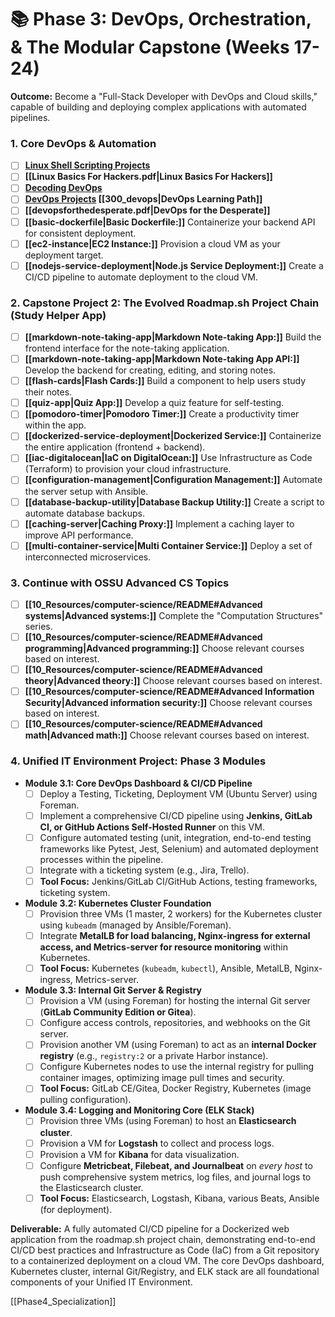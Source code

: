 # 📚 Phase 3: DevOps, Orchestration, & The Modular Capstone (Weeks 17-24)

**Outcome:** Become a "Full-Stack Developer with DevOps and Cloud skills," capable of building and deploying complex applications with automated pipelines.

### 1. Core DevOps & Automation

* [ ] **[Linux Shell Scripting Projects](https://www.udemy.com/course/linux-shell-scripting-projects/)**
* [ ] **[[Linux Basics For Hackers.pdf|Linux Basics For Hackers]]**
* [ ] **[Decoding DevOps](https://www.udemy.com/course/decodingdevops/)**
* [ ] **[DevOps Projects](https://www.udemy.com/course/devopsprojects/) [[300_devops|DevOps Learning Path]]**
* [ ] **[[devopsforthedesperate.pdf|DevOps for the Desperate]]**
* [ ] **[[basic-dockerfile|Basic Dockerfile:]]** Containerize your backend API for consistent deployment.
* [ ] **[[ec2-instance|EC2 Instance:]]** Provision a cloud VM as your deployment target.
* [ ] **[[nodejs-service-deployment|Node.js Service Deployment:]]** Create a CI/CD pipeline to automate deployment to the cloud VM.

### 2. Capstone Project 2: The Evolved Roadmap.sh Project Chain (Study Helper App)

* [ ] **[[markdown-note-taking-app|Markdown Note-taking App:]]** Build the frontend interface for the note-taking application.
* [ ] **[[markdown-note-taking-app|Markdown Note-taking App API:]]** Develop the backend for creating, editing, and storing notes.
* [ ] **[[flash-cards|Flash Cards:]]** Build a component to help users study their notes.
* [ ] **[[quiz-app|Quiz App:]]** Develop a quiz feature for self-testing.
* [ ] **[[pomodoro-timer|Pomodoro Timer:]]** Create a productivity timer within the app.
* [ ] **[[dockerized-service-deployment|Dockerized Service:]]** Containerize the entire application (frontend + backend).
* [ ] **[[iac-digitalocean|IaC on DigitalOcean:]]** Use Infrastructure as Code (Terraform) to provision your cloud infrastructure.
* [ ] **[[configuration-management|Configuration Management:]]** Automate the server setup with Ansible.
* [ ] **[[database-backup-utility|Database Backup Utility:]]** Create a script to automate database backups.
* [ ] **[[caching-server|Caching Proxy:]]** Implement a caching layer to improve API performance.
* [ ] **[[multi-container-service|Multi Container Service:]]** Deploy a set of interconnected microservices.

### 3. Continue with OSSU Advanced CS Topics

* [ ] **[[10_Resources/computer-science/README#Advanced systems|Advanced systems:]]** Complete the "Computation Structures" series.
* [ ] **[[10_Resources/computer-science/README#Advanced programming|Advanced programming:]]** Choose relevant courses based on interest.
* [ ] **[[10_Resources/computer-science/README#Advanced theory|Advanced theory:]]** Choose relevant courses based on interest.
* [ ] **[[10_Resources/computer-science/README#Advanced Information Security|Advanced information security:]]** Choose relevant courses based on interest.
* [ ] **[[10_Resources/computer-science/README#Advanced math|Advanced math:]]** Choose relevant courses based on interest.

### 4. Unified IT Environment Project: Phase 3 Modules

* **Module 3.1: Core DevOps Dashboard & CI/CD Pipeline**
    * [ ] Deploy a Testing, Ticketing, Deployment VM (Ubuntu Server) using Foreman.
    * [ ] Implement a comprehensive CI/CD pipeline using **Jenkins, GitLab CI, or GitHub Actions Self-Hosted Runner** on this VM.
    * [ ] Configure automated testing (unit, integration, end-to-end testing frameworks like Pytest, Jest, Selenium) and automated deployment processes within the pipeline.
    * [ ] Integrate with a ticketing system (e.g., Jira, Trello).
    * [ ] **Tool Focus:** Jenkins/GitLab CI/GitHub Actions, testing frameworks, ticketing system.
* **Module 3.2: Kubernetes Cluster Foundation**
    * [ ] Provision three VMs (1 master, 2 workers) for the Kubernetes cluster using `kubeadm` (managed by Ansible/Foreman).
    * [ ] Integrate **MetalLB for load balancing, Nginx-ingress for external access, and Metrics-server for resource monitoring** within Kubernetes.
    * [ ] **Tool Focus:** Kubernetes (`kubeadm`, `kubectl`), Ansible, MetalLB, Nginx-ingress, Metrics-server.
* **Module 3.3: Internal Git Server & Registry**
    * [ ] Provision a VM (using Foreman) for hosting the internal Git server (**GitLab Community Edition or Gitea**).
    * [ ] Configure access controls, repositories, and webhooks on the Git server.
    * [ ] Provision another VM (using Foreman) to act as an **internal Docker registry** (e.g., `registry:2` or a private Harbor instance).
    * [ ] Configure Kubernetes nodes to use the internal registry for pulling container images, optimizing image pull times and security.
    * [ ] **Tool Focus:** GitLab CE/Gitea, Docker Registry, Kubernetes (image pulling configuration).
* **Module 3.4: Logging and Monitoring Core (ELK Stack)**
    * [ ] Provision three VMs (using Foreman) to host an **Elasticsearch cluster**.
    * [ ] Provision a VM for **Logstash** to collect and process logs.
    * [ ] Provision a VM for **Kibana** for data visualization.
    * [ ] Configure **Metricbeat, Filebeat, and Journalbeat** on *every host* to push comprehensive system metrics, log files, and journal logs to the Elasticsearch cluster.
    * [ ] **Tool Focus:** Elasticsearch, Logstash, Kibana, various Beats, Ansible (for deployment).

**Deliverable:** A fully automated CI/CD pipeline for a Dockerized web application from the roadmap.sh project chain, demonstrating end-to-end CI/CD best practices and Infrastructure as Code (IaC) from a Git repository to a containerized deployment on a cloud VM. The core DevOps dashboard, Kubernetes cluster, internal Git/Registry, and ELK stack are all foundational components of your Unified IT Environment.

[[Phase4_Specialization]]
